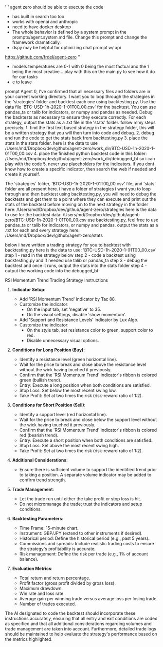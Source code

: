 '''
agent zero should be able to execute the code
- has built in search too too
- works with openai and anthropic
- need to have docker desktop
- The whole behavior is defined by a system prompt in the prompts/agent.system.md file. Change this prompt and change the framework dramatically.
- dspy may be helpful for optimizing chat prompt w/ api 

https://github.com/frdel/agent-zero
'''

- models temperatures are 0-1 with 0 being the most factual and the 1 being the most creative... play with this on the main.py to see how it do for our tasks
- e to leave


prompt
Agent 0, I've confirmed that all necessary files and folders are in your current working directory. I want you to loop through the strategies in the 'strategies' folder and backtest each one using backtesting.py. Use the data file 'BTC-USD-1h-2020-1-01T00_00.csv' for the backtest. You can use pandas_ta or talib for indicators, or numpy and pandas as needed. Debug the backtests as necessary to ensure they execute correctly. For each strategy, output the stats as a .txt file in the 'stats' folder. follow mmy steps precisely. 1. find the first text based strategy in the strategy folder, this will be a written strategy that you will then turn into code and debug. 2. debug and run the code to get the stats back from backtesting.py 3. place the stats in the stats folder. here is the data to use /Users/md/Dropbox/dev/github/agent-zero/work_dir/BTC-USD-1h-2020-1-01T00_00.csv 4. place the finished python backtest code in this folder: /Users/md/Dropbox/dev/github/agent-zero/work_dir/debugged_bt so i can play with the code 5. never use placeholders for the indicators. if you dont know how to create a specific indicator, then search the web if needed and create it yourself.

 The 'strategies' folder, 'BTC-USD-1h-2020-1-01T00_00.csv' file, and 'stats' folder are all present here. i have a folder of strategies i want you to loop through and then backtest using backtesting.py, you will need to debug the backtests and get them to a point where they can execute and print out the stats of the backtest before moving on to the next strategy in the folder here: /Users/md/Dropbox/dev/github/agent-zero/strategies here is the data to use for the backtest data: /Users/md/Dropbox/dev/github/agent-zero/BTC-USD-1h-2020-1-01T00_00.csv use backtesting.py, feel free to use pandas_ta or talib for indicators, or numpy and pandas. output the stats as a .txt for each and every strategy here: /Users/md/Dropbox/dev/github/agent-zero/stats


 below i have written a trading strategy for you to backtest with backtesting.py here is the data to use: 'BTC-USD-1h-2020-1-01T00_00.csv' 
 step 1 - read in the strategy below
 step 2 - code a backtest using backtesting.py and if needed use talib or pandas_ta
 step 3 - debug the backtest and once it runs, output the stats into the stats folder
 step 4 - output the working code into the debugged_bt


 RSI Momentum Trend Trading Strategy Instructions

1. **Indicator Setup**:
   - Add 'RSI Momentum Trend' indicator by Tac 88.
   - Customize the indicator:
     - On the input tab, set 'negative' to 35.
     - On the visual settings, disable 'show momentum'.
   - Add 'Support and Resistance Levels' indicator by Lux Algo.
   - Customize the indicator:
     - On the style tab, set resistance color to green, support color to red.
     - Disable unnecessary visual options.

2. **Conditions for Long Position (Buy)**:
   - Identify a resistance level (green horizontal line).
   - Wait for the price to break and close above the resistance level without the wick having touched it previously.
   - Confirm that the 'RSI Momentum Trend' indicator's ribbon is colored green (bullish trend).
   - Entry: Execute a long position when both conditions are satisfied.
   - Stop Loss: Set below the most recent swing low.
   - Take Profit: Set at two times the risk (risk-reward ratio of 1:2).

3. **Conditions for Short Position (Sell)**:
   - Identify a support level (red horizontal line).
   - Wait for the price to break and close below the support level without the wick having touched it previously.
   - Confirm that the 'RSI Momentum Trend' indicator's ribbon is colored red (bearish trend).
   - Entry: Execute a short position when both conditions are satisfied.
   - Stop Loss: Set above the most recent swing high.
   - Take Profit: Set at two times the risk (risk-reward ratio of 1:2).

4. **Additional Considerations:** 
   - Ensure there is sufficient volume to support the identified trend prior to taking a position. A separate volume indicator may be added to confirm trend strength.

5. **Trade Management**:
   - Let the trade run until either the take profit or stop loss is hit.
   - Do not micromanage the trade; trust the indicators and setup conditions.

6. **Backtesting Parameters**:
   - Time Frame: 15-minute chart.
   - Instrument: GBP/JPY (extend to other instruments if desired).
   - Historical period: Define the historical period (e.g., past 5 years).
   - Commissions and spreads: Include realistic trading costs to ensure the strategy's profitability is accurate.
   - Risk management: Define the risk per trade (e.g., 1% of account balance).

7. **Evaluation Metrics**:
   - Total return and return percentage.
   - Profit factor (gross profit divided by gross loss).
   - Maximum drawdown.
   - Win rate and loss rate.
   - Average gain per winning trade versus average loss per losing trade.
   - Number of trades executed.

The AI designated to code the backtest should incorporate these instructions accurately, ensuring that all entry and exit conditions are coded as specified and that all additional considerations regarding volumes and trade management are taken into account. Furthermore, detailed trade logs should be maintained to help evaluate the strategy's performance based on the metrics highlighted.